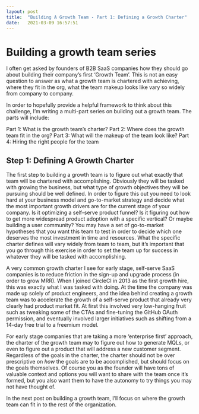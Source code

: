 ```yaml
---
layout: post
title:  "Building A Growth Team - Part 1: Defining a Growth Charter"
date:   2021-03-09 16:57:51
---
```


# Building a growth team series

I often get asked by founders of B2B SaaS companies how they should go about building their company’s first ‘Growth Team’. This is not an easy question to answer as what a growth team is chartered with achieving, where they fit in the org, what the team makeup looks like vary so widely from company to company. 

In order to hopefully provide a helpful framework to think about this challenge, I’m writing a multi-part series on building out a growth team. The parts will include:

Part 1: What is the growth team’s charter?
Part 2: Where does the growth team fit in the org?
Part 3: What will the makeup of the team look like?
Part 4: Hiring the right people for the team



## Step 1: Defining A Growth Charter

The first step to building a growth team is to figure out what exactly that team will be chartered with accomplishing. Obviously they will be tasked with growing the business, but what type of growth objectives they will be pursuing should be well defined. In order to figure this out you need to look hard at your business model and go-to-market strategy and decide what the most important growth drivers are for the current stage of your company. Is it optimizing a self-serve product funnel? Is it figuring out how to get more widespread product adoption with a specific vertical? Or maybe building a user community? You may have a set of go-to-market hypotheses that you want this team to test in order to decide which one deserves the most investment in time and resources. What the specific charter defines will vary widely from team to team, but it’s important that you go through this exercise in order to set the team up for success in whatever they will be tasked with accomplishing.

A very common growth charter I see for early stage, self-serve SaaS companies is to reduce friction in the sign-up and upgrade process (in order to grow MRR). When I joined CircleCI in 2013 as the first growth hire, this was exactly what I was tasked with doing. At the time the company was made up solely of product engineers, and the idea behind creating a growth team was to accelerate the growth of a self-serve product that already very clearly had product market fit. At first this involved very low-hanging fruit such as tweaking some of the CTAs and fine-tuning the GitHub OAuth permission, and eventually involved larger initiatives such as shifting from a 14-day free trial to a freemium model. 

For early stage companies that are taking a more ‘enterprise first’ approach, the charter of the growth team may to figure out how to generate MQLs, or even to figure out a product that will address a new customer segment. Regardless of the goals in the charter, the charter should not be over prescriptive on *how* the goals are to be accomplished, but should focus on the goals themselves. Of course you as the founder will have tons of valuable context and options you will want to share with the team once it’s formed, but you also want them to have the autonomy to try things you may not have thought of. 

In the next post on building a growth team, I’ll focus on where the growth team can fit in to the rest of the organization. 
